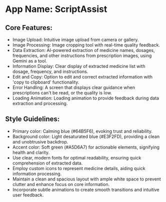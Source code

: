 # **App Name**: ScriptAssist

## Core Features:

- Image Upload: Intuitive image upload from camera or gallery.
- Image Processing: Image cropping tool with real-time quality feedback.
- Data Extraction: AI-powered extraction of medicine names, dosages, frequencies, and other instructions from prescription images, using Gemini as a tool.
- Information Display: Clear display of extracted medicine list with dosage, frequency, and instructions.
- Edit and Copy: Option to edit and correct extracted information with 'copy to clipboard' functionality.
- Error Handling: A screen that displays clear guidance when prescriptions can't be read, or the quality is low.
- Loading Animation: Loading animation to provide feedback during data extraction and processing.

## Style Guidelines:

- Primary color: Calming blue (#64B5F6), evoking trust and reliability.
- Background color: Light desaturated blue (#E3F2FD), providing a clean and unobtrusive backdrop.
- Accent color: Soft green (#A5D6A7) for actionable elements, signifying health and clarity.
- Use clear, modern fonts for optimal readability, ensuring quick comprehension of extracted data.
- Employ custom icons to represent medicine details, aiding quick information processing.
- Maintain a clean and spacious layout with ample white space to prevent clutter and enhance focus on core information.
- Incorporate subtle animations to create smooth transitions and intuitive user feedback.